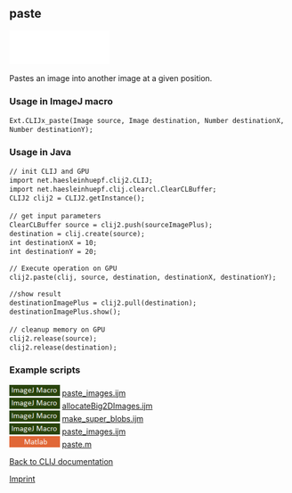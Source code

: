 ## paste
<img src="images/mini_empty_logo.png"/><img src="images/mini_empty_logo.png"/><img src="images/mini_empty_logo.png"/>

Pastes an image into another image at a given position.

### Usage in ImageJ macro
```
Ext.CLIJx_paste(Image source, Image destination, Number destinationX, Number destinationY);
```


### Usage in Java
```
// init CLIJ and GPU
import net.haesleinhuepf.clij2.CLIJ;
import net.haesleinhuepf.clij.clearcl.ClearCLBuffer;
CLIJ2 clij2 = CLIJ2.getInstance();

// get input parameters
ClearCLBuffer source = clij2.push(sourceImagePlus);
destination = clij.create(source);
int destinationX = 10;
int destinationY = 20;
```

```
// Execute operation on GPU
clij2.paste(clij, source, destination, destinationX, destinationY);
```

```
//show result
destinationImagePlus = clij2.pull(destination);
destinationImagePlus.show();

// cleanup memory on GPU
clij2.release(source);
clij2.release(destination);
```




### Example scripts
<a href="https://github.com/clij/clij-advanced-filters/blob/master/src/main/macro/"><img src="images/language_macro.png" height="20"/></a> [paste_images.ijm](https://github.com/clij/clij-advanced-filters/blob/master/src/main/macro/paste_images.ijm)  
<a href="https://github.com/clij/clij-advanced-filters/blob/master/src/main/macro/"><img src="images/language_macro.png" height="20"/></a> [allocateBig2DImages.ijm](https://github.com/clij/clij-advanced-filters/blob/master/src/main/macro/allocateBig2DImages.ijm)  
<a href="https://github.com/clij/clij-advanced-filters/blob/master/src/main/macro/"><img src="images/language_macro.png" height="20"/></a> [make_super_blobs.ijm](https://github.com/clij/clij-advanced-filters/blob/master/src/main/macro/make_super_blobs.ijm)  
<a href="https://github.com/clij/clij-advanced-filters/blob/master/src/main/macro/"><img src="images/language_macro.png" height="20"/></a> [paste_images.ijm](https://github.com/clij/clij-advanced-filters/blob/master/src/main/macro/paste_images.ijm)  
<a href="https://github.com/clij/clatlab/blob/master/src/main/matlab/"><img src="images/language_matlab.png" height="20"/></a> [paste.m](https://github.com/clij/clatlab/blob/master/src/main/matlab/paste.m)  


[Back to CLIJ documentation](https://clij.github.io/)

[Imprint](https://clij.github.io/imprint)

